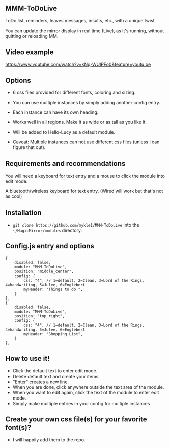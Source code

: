## MMM-ToDoLive

ToDo list, reminders, leaves messages, insults, etc., with a unique twist.

You can update the mirror display in real time (Live), as it's running, without quitting or reloading MM.

## Video example

https://www.youtube.com/watch?v=kNq-WUlPFo0&feature=youtu.be

## Options

* 6 css files provided for different fonts, coloring and sizing.

* You can use multiple instances by simply adding another config entry.

* Each instance can have its own heading.

* Works well in all regions. Make it as wide or as tall as you like it.

* Will be added to Hello-Lucy as a default module.

* Caveat: Multiple instances can not use different css files (unless I can figure that out).

## Requirements and recommendations

You will need a keyboard for text entry and a mouse to click the module into edit mode.

A bluetooth/wireless keyboard for text entry. (Wired will work but that's not as cool)

## Installation

* `git clone https://github.com/mykle1/MMM-ToDoLive` into the `~/MagicMirror/modules` directory.

## Config.js entry and options
```
{
    disabled: false,
    module: "MMM-ToDoLive",
    position: "middle_center",
    config: {
        css: "4", // 1=default, 2=Clean, 3=Lord of the Rings, 4=handwriting, 5=Julee, 6=Englebert
        myHeader: "Things to do!",
    }
},
{
    disabled: false,
    module: "MMM-ToDoLive",
    position: "top_right",
    config: {
        css: "4", // 1=default, 2=Clean, 3=Lord of the Rings, 4=handwriting, 5=Julee, 6=Englebert
        myHeader: "Shopping List",
    }
},
```
## How to use it!

* Click the default text to enter edit mode.
* Delete default text and create your items.
* "Enter" creates a new line.
* When you are done, click anywhere outside the text area of the module.
* When you want to edit again, click the text of the module to enter edit mode.
* Simply make multiple entries in your config for multiple instances

## Create your own css file(s) for your favorite font(s)?

* I will happily add them to the repo.
